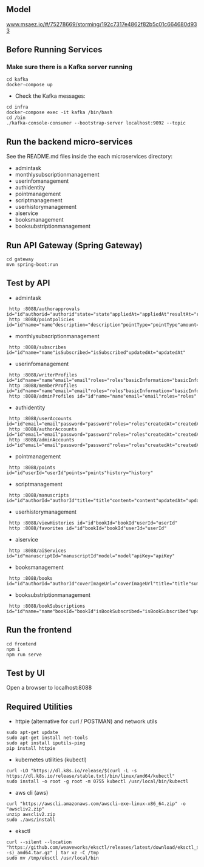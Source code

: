 # 

## Model
www.msaez.io/#/75278669/storming/192c7317e4862f82b5c01c664680d933

## Before Running Services
### Make sure there is a Kafka server running
```
cd kafka
docker-compose up
```
- Check the Kafka messages:
```
cd infra
docker-compose exec -it kafka /bin/bash
cd /bin
./kafka-console-consumer --bootstrap-server localhost:9092 --topic
```

## Run the backend micro-services
See the README.md files inside the each microservices directory:

- admintask
- monthlysubscriptionmanagement
- userinfomanagement
- authidentity
- pointmanagement
- scriptmanagement
- userhistorymanagement
- aiservice
- booksmanagement
- booksubstriptionmanagement


## Run API Gateway (Spring Gateway)
```
cd gateway
mvn spring-boot:run
```

## Test by API
- admintask
```
 http :8088/authorapprovals id="id"authorid="authorid"state="state"appliedAt="appliedAt"resultAt="resultAt"rejectedAt="rejectedAt"adminId="adminId"reason="reason"
 http :8088/pointpolicies id="id"name="name"description="description"pointType="pointType"amount="amount"isActive="isActive"createdAt="createdAt"updatedAt="updatedAt"
```
- monthlysubscriptionmanagement
```
 http :8088/subscribes id="id"name="name"isSubscribed="isSubscribed"updatedAt="updatedAt"
```
- userinfomanagement
```
 http :8088/writerProfiles id="id"name="name"email="email"roles="roles"basicInformation="basicInformation"selfIntroduction="selfIntroduction"portfolio="portfolio"updatedAt="updatedAt"
 http :8088/memberProfiles id="id"name="name"email="email"roles="roles"basicInformation="basicInformation"updatedAt="updatedAt"
 http :8088/adminProfiles id="id"name="name"email="email"roles="roles"
```
- authidentity
```
 http :8088/userAccounts id="id"email="email"password="password"roles="roles"createdAt="createdAt"updatedAt="updatedAt"
 http :8088/authorAccounts id="id"email="email"password="password"roles="roles"createdAt="createdAt"updatedAt="updatedAt"
 http :8088/adminAccounts id="id"email="email"password="password"roles="roles"createdAt="createdAt"updatedAt="updatedAt"
```
- pointmanagement
```
 http :8088/points id="id"userId="userId"points="points"history="history"
```
- scriptmanagement
```
 http :8088/manuscripts id="id"authorId="authorId"title="title"content="content"updatedAt="updatedAt"
```
- userhistorymanagement
```
 http :8088/viewHistories id="id"bookId="bookId"userId="userId"
 http :8088/favorites id="id"bookId="bookId"userId="userId"
```
- aiservice
```
 http :8088/aiServices id="id"manuscriptId="manuscriptId"model="model"apiKey="apiKey"
```
- booksmanagement
```
 http :8088/books id="id"authorId="authorId"coverImageUrl="coverImageUrl"title="title"summary="summary"category="category"price="price"content="content"views="views"
```
- booksubstriptionmanagement
```
 http :8088/bookSubscriptions id="id"name="name"bookId="bookId"isBookSubscribed="isBookSubscribed"updatedAt="updatedAt"
```


## Run the frontend
```
cd frontend
npm i
npm run serve
```

## Test by UI
Open a browser to localhost:8088

## Required Utilities

- httpie (alternative for curl / POSTMAN) and network utils
```
sudo apt-get update
sudo apt-get install net-tools
sudo apt install iputils-ping
pip install httpie
```

- kubernetes utilities (kubectl)
```
curl -LO "https://dl.k8s.io/release/$(curl -L -s https://dl.k8s.io/release/stable.txt)/bin/linux/amd64/kubectl"
sudo install -o root -g root -m 0755 kubectl /usr/local/bin/kubectl
```

- aws cli (aws)
```
curl "https://awscli.amazonaws.com/awscli-exe-linux-x86_64.zip" -o "awscliv2.zip"
unzip awscliv2.zip
sudo ./aws/install
```

- eksctl 
```
curl --silent --location "https://github.com/weaveworks/eksctl/releases/latest/download/eksctl_$(uname -s)_amd64.tar.gz" | tar xz -C /tmp
sudo mv /tmp/eksctl /usr/local/bin
```
